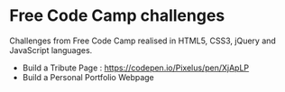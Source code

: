 # Free Code Camp challenges

Challenges from Free Code Camp realised in HTML5, CSS3, jQuery and JavaScript languages.

* Build a Tribute Page : https://codepen.io/Pixelus/pen/XjApLP
* Build a Personal Portfolio Webpage
